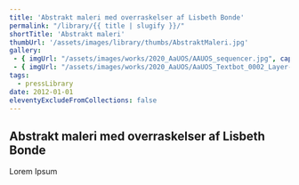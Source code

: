 ```yaml
---
title: 'Abstrakt maleri med overraskelser af Lisbeth Bonde'
permalink: "/library/{{ title | slugify }}/"
shortTitle: 'Abstrakt maleri'
thumbUrl: '/assets/images/library/thumbs/AbstraktMaleri.jpg'
gallery:
 - { imgUrl: "/assets/images/works/2020_AaUOS/AAUOS_sequencer.jpg", caption: "" }
 - { imgUrl: "/assets/images/works/2020_AaUOS/AaUOS_Textbot_0002_Layer-20.jpg", caption: "" }
tags:
  - pressLibrary
date: 2012-01-01
eleventyExcludeFromCollections: false
---
```



<div class="Grid Grid--gutters Grid--full large-Grid--fit">
  <div class="Grid-cell">
    <div class='headerGroup'>
      <h2>Abstrakt maleri med overraskelser af Lisbeth Bonde</h2>
      <p>Lorem Ipsum</p>
    </div>
  </div>
</div>